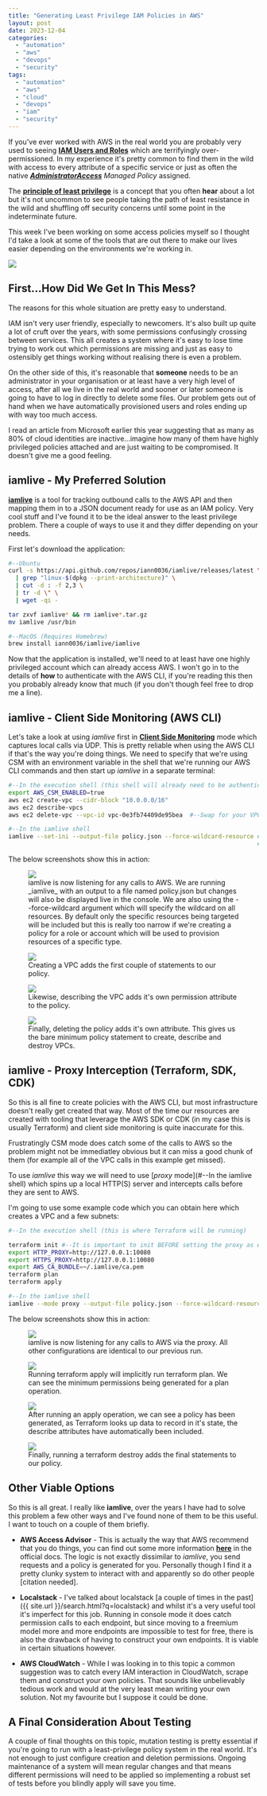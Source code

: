 ```yaml
---
title: "Generating Least Privilege IAM Policies in AWS"
layout: post
date: 2023-12-04
categories: 
  - "automation"
  - "aws"
  - "devops"
  - "security"
tags: 
  - "automation"
  - "aws"
  - "cloud"
  - "devops"
  - "iam"
  - "security"
---
```


If you've ever worked with AWS in the real world you are probably very used to seeing [**IAM Users and Roles**](https://docs.aws.amazon.com/IAM/latest/UserGuide/id.html) which are terrifyingly over-permissioned. In my experience it's pretty common to find them in the wild with access to every attribute of a specific service or just as often the native **[_AdministratorAccess_](https://docs.aws.amazon.com/aws-managed-policy/latest/reference/AdministratorAccess.html)** _Managed Policy_ assigned.

The **[principle of least privilege](https://en.wikipedia.org/wiki/Principle_of_least_privilege)** is a concept that you often **hear** about a lot but it's not uncommon to see people taking the path of least resistance in the wild and shuffling off security concerns until some point in the indeterminate future.

This week I've been working on some access policies myself so I thought I'd take a look at some of the tools that are out there to make our lives easier depending on the environments we're working in.

<img src="/assets/{{ page.path | split: '/' | last | split: '.' | first }}/01.webp" class="scaled-img-75">

## First...How Did We Get In This Mess?

The reasons for this whole situation are pretty easy to understand.

IAM isn't very user friendly, especially to newcomers. It's also built up quite a lot of cruft over the years, with some permissions confusingly crossing between services. This all creates a system where it's easy to lose time trying to work out which permissions are missing and just as easy to ostensibly get things working without realising there is even a problem.

On the other side of this, it's reasonable that **someone** needs to be an administrator in your organisation or at least have a very high level of access, after all we live in the real world and sooner or later someone is going to have to log in directly to delete some files. Our problem gets out of hand when we have automatically provisioned users and roles ending up with way too much access.

I read an article from Microsoft earlier this year suggesting that as many as 80% of cloud identities are inactive...imagine how many of them have highly privileged policies attached and are just waiting to be compromised. It doesn't give me a good feeling.

## iamlive - My Preferred Solution

**[iamlive](https://github.com/iann0036/iamlive)** is a tool for tracking outbound calls to the AWS API and then mapping them in to a JSON document ready for use as an IAM policy. Very cool stuff and I've found it to be the ideal answer to the least privilege problem. There a couple of ways to use it and they differ depending on your needs.

First let's download the application:

```bash
#--Ubuntu 
curl -s https://api.github.com/repos/iann0036/iamlive/releases/latest \
  | grep "linux-$(dpkg --print-architecture)" \
  | cut -d : -f 2,3 \
  | tr -d \" \
  | wget -qi -

tar zxvf iamlive* && rm iamlive*.tar.gz
mv iamlive /usr/bin

#--MacOS (Requires Homebrew)
brew install iann0036/iamlive/iamlive

```

Now that the application is installed, we'll need to at least have one highly privileged account which can already access AWS. I won't go in to the details of **how** to authenticate with the AWS CLI, if you're reading this then you probably already know that much (if you don't though feel free to drop me a line).

## iamlive - Client Side Monitoring (AWS CLI)

Let's take a look at using _iamlive_ first in **[Client Side Monitoring](https://github.com/iann0036/iamlive#csm-mode)** mode which captures local calls via UDP. This is pretty reliable when using the AWS CLI if that's the way you're doing things. We need to specify that we're using CSM with an environment variable in the shell that we're running our AWS CLI commands and then start up _iamlive_ in a separate terminal:

```bash
#--In the execution shell (this shell will already need to be authenticated with AWS with a privileged account)
export AWS_CSM_ENABLED=true
aws ec2 create-vpc --cidr-block "10.0.0.0/16"
aws ec2 describe-vpcs
aws ec2 delete-vpc --vpc-id vpc-0e3fb74409de95bea  #--Swap for your VPC ID

#--In the iamlive shell
iamlive --set-ini --output-file policy.json --force-wildcard-resource #--Forcing a wildcard is optional but
                                                                      #--much more practical for provisioning uses
```

The below screenshots show this in action:

<figure>
  <img src="/assets/{{ page.path | split: '/' | last | split: '.' | first }}/02-2.png">
  <figcaption>iamlive is now listening for any calls to AWS. We are running _iamlive_ with an output to a file named policy.json but changes will also be displayed live in the console. We are also using the --force-wildcard argument which will specify the wildcard on all resources. By default only the specific resources being targeted will be included but this is really too narrow if we're creating a policy for a role or account which will be used to provision resources of a specific type.</figcaption>
</figure>

<figure>
  <img src="/assets/{{ page.path | split: '/' | last | split: '.' | first }}/03-1.png">
  <figcaption>Creating a VPC adds the first couple of statements to our policy.</figcaption>
</figure>

<figure>
  <img src="/assets/{{ page.path | split: '/' | last | split: '.' | first }}/04.png">
  <figcaption>Likewise, describing the VPC adds it's own permission attribute to the policy.</figcaption>
</figure>

<figure>
  <img src="/assets/{{ page.path | split: '/' | last | split: '.' | first }}/05.png">
  <figcaption>Finally, deleting the policy adds it's own attribute. This gives us the bare minimum policy statement to create, describe and destroy VPCs.</figcaption>
</figure>

## iamlive - Proxy Interception (Terraform, SDK, CDK)

So this is all fine to create policies with the AWS CLI, but most infrastructure doesn't really get created that way. Most of the time our resources are created with tooling that leverage the AWS SDK or CDK (in my case this is usually Terraform) and client side monitoring is quite inaccurate for this.

Frustratingly CSM mode does catch some of the calls to AWS so the problem might not be immediatley obvious but it can miss a good chunk of them (for example all of the VPC calls in this example get missed).

To use _iamlive_ this way we will need to use [_proxy_ mode](#--In the iamlive shell) which spins up a local HTTP(S) server and intercepts calls before they are sent to AWS.

I'm going to use some example code which you can obtain here which creates a VPC and a few subnets:

```bash
#--In the execution shell (this is where Terraform will be running)

terraform init #--It is important to init BEFORE setting the proxy as we will be using HTTPS to download our providers
export HTTP_PROXY=http://127.0.0.1:10080
export HTTPS_PROXY=http://127.0.0.1:10080
export AWS_CA_BUNDLE=~/.iamlive/ca.pem
terraform plan
terraform apply

#--In the iamlive shell
iamlive --mode proxy --output-file policy.json --force-wildcard-resource
```

The below screenshots show this in action:

<figure>
  <img src="/assets/{{ page.path | split: '/' | last | split: '.' | first }}/10-1024x240.png">
  <figcaption>iamlive is now listening for any calls to AWS via the proxy. All other configurations are identical to our previous run.</figcaption>
</figure>

<figure>
  <img src="/assets/{{ page.path | split: '/' | last | split: '.' | first }}/11-1024x389.png">
  <figcaption>Running terraform apply will implicitly run terraform plan. We can see the minimum permissions being generated for a plan operation.</figcaption>
</figure>

<figure>
  <img src="/assets/{{ page.path | split: '/' | last | split: '.' | first }}/12-1024x400.png">
  <figcaption>After running an apply operation, we can see a policy has been generated, as Terraform looks up data to record in it's state, the describe attributes have automatically been included.</figcaption>
</figure>

<figure>
  <img src="/assets/{{ page.path | split: '/' | last | split: '.' | first }}/13-1024x403.png">
  <figcaption>Finally, running a terraform destroy adds the final statements to our policy.</figcaption>
</figure>

## Other Viable Options

So this is all great. I really like **iamlive**, over the years I have had to solve this problem a few other ways and I've found none of them to be this useful. I want to touch on a couple of them briefly.

- **AWS Access Advisor** - This is actually the way that AWS recommend that you do things, you can find out some more information [**here**](https://docs.aws.amazon.com/IAM/latest/UserGuide/access-analyzer-policy-generation.html) in the official docs. The logic is not exactly dissimilar to _iamlive_, you send requests and a policy is generated for you. Personally though I find it a pretty clunky system to interact with and apparently so do other people [citation needed].

- **Localstack** - I've talked about localstack [a couple of times in the past]({{ site.url }}/search.html?q=localstack) and whilst it's a very useful tool it's imperfect for this job. Running in console mode it does catch permission calls to each endpoint, but since moving to a freemium model more and more endpoints are impossible to test for free, there is also the drawback of having to construct your own endpoints. It is viable in certain situations however.

- **AWS CloudWatch** - While I was looking in to this topic a common suggestion was to catch every IAM interaction in CloudWatch, scrape them and construct your own policies. That sounds like unbelievably tedious work and would at the very least mean writing your own solution. Not my favourite but I suppose it could be done.

## A Final Consideration About Testing

A couple of final thoughts on this topic, mutation testing is pretty essential if you're going to run with a least-privilege policy system in the real world. It's not enough to just configure creation and deletion permissions. Ongoing maintenance of a system will mean regular changes and that means different permissions will need to be applied so implementing a robust set of tests before you blindly apply will save you time.

